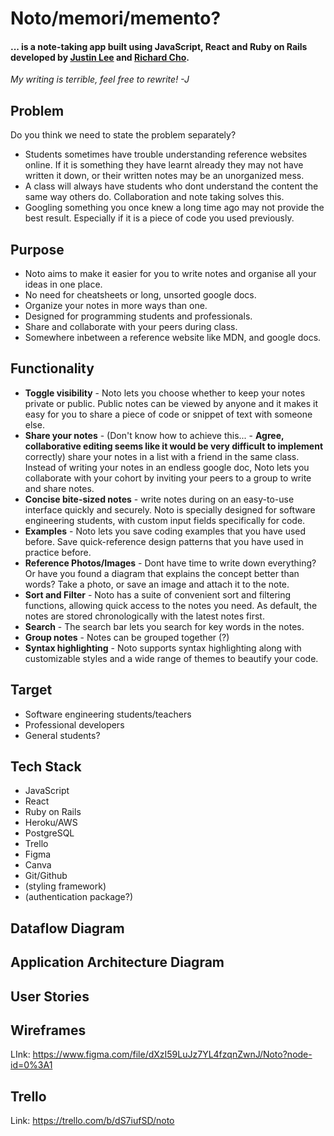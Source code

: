 # Noto/memori/memento?

#### ... is a note-taking app built using JavaScript, React and Ruby on Rails developed by [Justin Lee](https://github.com/JLee-WD) and [Richard Cho](https://github.com/Ryuukishi/).

_My writing is terrible, feel free to rewrite! -J_

## Problem

Do you think we need to state the problem separately?

- Students sometimes have trouble understanding reference websites online. If it is something they have learnt already they may not have written it down, or their written notes may be an unorganized mess.
- A class will always have students who dont understand the content the same way others do. Collaboration and note taking solves this.
- Googling something you once knew a long time ago may not provide the best result. Especially if it is a piece of code you used previously.

## Purpose

- Noto aims to make it easier for you to write notes and organise all your ideas in one place.
- No need for cheatsheets or long, unsorted google docs.
- Organize your notes in more ways than one.
- Designed for programming students and professionals.
- Share and collaborate with your peers during class.
- Somewhere inbetween a reference website like MDN, and google docs.

## Functionality

- **Toggle visibility** - Noto lets you choose whether to keep your notes private or public. Public notes can be viewed by anyone and it makes it easy for you to share a piece of code or snippet of text with someone else.
- **Share your notes** - (Don't know how to achieve this...    - **Agree, collaborative editing seems like it would be very difficult to implement**  correctly) share your notes in a list with a friend in the same class. Instead of writing your notes in an endless google doc, Noto lets you collaborate with your cohort by inviting your peers to a group to write and share notes. 
- **Concise bite-sized notes** - write notes during on an easy-to-use interface quickly and securely. Noto is specially designed for software engineering students, with custom input fields specifically for code.
- **Examples** - Noto lets you save coding examples that you have used before. Save quick-reference design patterns that you have used in practice before.
- **Reference Photos/Images** - Dont have time to write down everything? Or have you found a diagram that explains the concept better than words? Take a photo, or save an image and attach it to the note.
- **Sort and Filter** - Noto has a suite of convenient sort and filtering functions, allowing quick access to the notes you need. As default, the notes are stored chronologically with the latest notes first.
- **Search** - The search bar lets you search for key words in the notes.
- **Group notes** - Notes can be grouped together (?)
- **Syntax highlighting** - Noto supports syntax highlighting along with customizable styles and a wide range of themes to beautify your code. 

## Target

- Software engineering students/teachers
- Professional developers
- General students?

## Tech Stack

- JavaScript
- React
- Ruby on Rails
- Heroku/AWS
- PostgreSQL
- Trello
- Figma
- Canva
- Git/Github
- (styling framework)
- (authentication package?)

## Dataflow Diagram

## Application Architecture Diagram

## User Stories

## Wireframes

LInk: https://www.figma.com/file/dXzI59LuJz7YL4fzqnZwnJ/Noto?node-id=0%3A1

## Trello

Link: https://trello.com/b/dS7iufSD/noto
